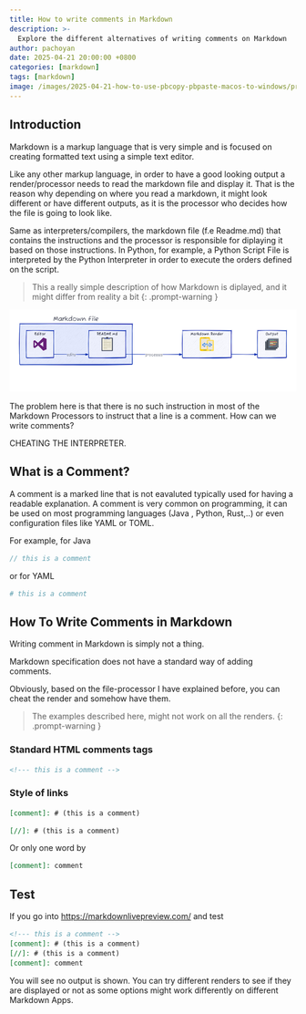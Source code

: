 ```yaml
---
title: How to write comments in Markdown
description: >-
  Explore the different alternatives of writing comments on Markdown
author: pachoyan
date: 2025-04-21 20:00:00 +0800
categories: [markdown]
tags: [markdown]
image: /images/2025-04-21-how-to-use-pbcopy-pbpaste-macos-to-windows/preview.png
---
```


## Introduction

Markdown is a markup language that is very simple and is focused on creating formatted text using a simple text editor.

Like any other markup language, in order to have a good looking output a render/processor needs to read the markdown file and display it. That is the reason why depending on where you read a markdown, it might look different or have different outputs, as it is the processor who decides how the file is going to look like.

Same as interpreters/compilers, the markdown file (f.e Readme.md) that contains the instructions and the processor is responsible for diplaying it based on those instructions. In Python, for example, a Python Script File is interpreted by the Python Interpreter in order to execute the orders defined on the script.

<!-- markdownlint-capture -->
<!-- markdownlint-disable -->
> This a really simple description of how Markdown is diplayed, and it might differ from reality a bit
{: .prompt-warning }
<!-- markdownlint-restore -->

![markdown-image](/images/2025-04-21-how-to-write-comments-in-markdown/markdown-diagram.png)

The problem here is that there is no such instruction in most of the Markdown Processors to instruct that a line is a comment.
How can we write comments?

CHEATING THE INTERPRETER.

## What is a Comment?

A comment is a marked line that is not eavaluted typically used for having a readable explanation.
A comment is very common on programming, it can be used on most programming languages (Java , Python, Rust,..) or even configuration files like YAML or TOML.

For example, for Java

```java
// this is a comment
```

or for YAML

```yaml
# this is a comment
```

## How To Write Comments in Markdown

Writing comment in Markdown is simply not a thing.

Markdown specification does not have a standard way of adding comments.

Obviously, based on the file-processor I have explained before, you can cheat the render and somehow have them.

<!-- markdownlint-capture -->
<!-- markdownlint-disable -->
> The examples described here, might not work on all the renders.
{: .prompt-warning }
<!-- markdownlint-restore -->

### Standard HTML comments tags

```md
<!--- this is a comment -->
```

### Style of links

```md
[comment]: # (this is a comment)
```

```md
[//]: # (this is a comment)
```

Or only one word by

```md
[comment]: comment
```

## Test

If you go into https://markdownlivepreview.com/ and test

```md
<!--- this is a comment -->
[comment]: # (this is a comment)
[//]: # (this is a comment)
[comment]: comment
```

You will see no output is shown. You can try different renders to see if they are displayed or not as some options might work differently on different Markdown Apps.